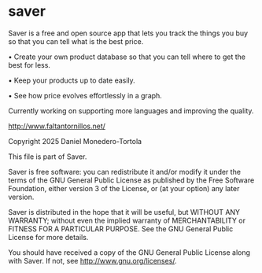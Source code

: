 # saver

Saver is a free and open source app that lets you track the things you buy so that you can tell what is the best price.

• Create your own product database so that you can tell where to get the best for less.

• Keep your products up to date easily.

• See how price evolves effortlessly in a graph.

Currently working on supporting more languages and improving the quality.

http://www.faltantornillos.net/

Copyright 2025 Daniel Monedero-Tortola

This file is part of Saver.

Saver is free software: you can redistribute it and/or modify
it under the terms of the GNU General Public License as published by
the Free Software Foundation, either version 3 of the License, or
(at your option) any later version.

Saver is distributed in the hope that it will be useful,
but WITHOUT ANY WARRANTY; without even the implied warranty of
MERCHANTABILITY or FITNESS FOR A PARTICULAR PURPOSE.  See the
GNU General Public License for more details.

You should have received a copy of the GNU General Public License
along with Saver.  If not, see <http://www.gnu.org/licenses/>.
